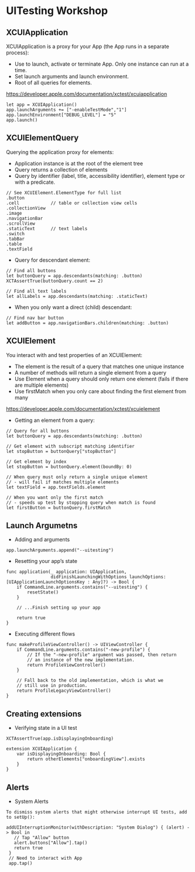 # UITesting Workshop

## XCUIApplication
XCUIApplication is a proxy for your App (the App runs in a separate process):

* Use to launch, activate or terminate App. Only one instance can run at a time.
* Set launch arguments and launch environment.
* Root of all queries for elements.

https://developer.apple.com/documentation/xctest/xcuiapplication

```
let app = XCUIApplication()
app.launchArguments += ["-enableTestMode","1"]
app.launchEnvironment["DEBUG_LEVEL"] = "5"
app.launch()
```

## XCUIElementQuery
Querying the application proxy for elements:

* Application instance is at the root of the element tree
* Query returns a collection of elements
* Query by identifier (label, title, accessibility identifier), element type or with a predicate.

```
// See XCUIElement.ElementType for full list
.button 
.cell            // table or collection view cells
.collectionView
.image
.navigationBar
.scrollView
.staticText      // text labels
.switch
.tabBar
.table
.textField
```

* Query for descendant element:

```
// Find all buttons
let buttonQuery = app.descendants(matching: .button)
XCTAssertTrue(buttonQuery.count == 2)

// Find all text labels
let allLabels = app.descendants(matching: .staticText)
```

* When you only want a direct (child) descendant:
```
// Find nav bar button
let addButton = app.navigationBars.children(matching: .button)
```


## XCUIElement
You interact with and test properties of an XCUIElement:

* The element is the result of a query that matches one unique instance
* A number of methods will return a single element from a query
* Use Element when a query should only return one element (fails if there are multiple elements)
* Use firstMatch when you only care about finding the first element from many

https://developer.apple.com/documentation/xctest/xcuielement

* Getting an element from a query:
```
// Query for all buttons
let buttonQuery = app.descendants(matching: .button)

// Get element with subscript matching identifier
let stopButton = buttonQuery["stopButton"]

// Get element by index
let stopButton = buttonQuery.element(boundBy: 0)

// When query must only return a single unique element
// - will fail if matches multiple elements
let textField = app.textFields.element

// When you want only the first match
// - speeds up test by stopping query when match is found
let firstButton = buttonQuery.firstMatch
```

## Launch Argumetns

* Adding and arguments
```
app.launchArguments.append("--uitesting")
```

* Resetting your app’s state
```
func application(_ application: UIApplication,
                 didFinishLaunchingWithOptions launchOptions: [UIApplicationLaunchOptionsKey : Any]?) -> Bool {
    if CommandLine.arguments.contains("--uitesting") {
        resetState()
    }

    // ...Finish setting up your app

    return true
}
```
* Executing different flows
```
func makeProfileViewController() -> UIViewController {
    if CommandLine.arguments.contains("-new-profile") {
        // If the "-new-profile" argument was passed, then return
        // an instance of the new implementation.
        return ProfileViewController()
    }

    // Fall back to the old implementation, which is what we
    // still use in production.
    return ProfileLegacyViewController()
}
```

## Creating extensions

* Verifying state in a UI test
```
XCTAssertTrue(app.isDisplayingOnboarding)
```

```
extension XCUIApplication {
    var isDisplayingOnboarding: Bool {
        return otherElements["onboardingView"].exists
    }
}
```

## Alerts

* System Alerts
```
To dismiss system alerts that might otherwise interrupt UI tests, add to setUp():

addUIInterruptionMonitor(withDescription: "System Dialog") { (alert) -> Bool in
   // Tap "Allow" button
   alert.buttons["Allow"].tap()
   return true
 }
 // Need to interact with App
 app.tap()
```

